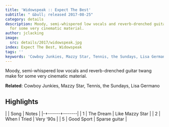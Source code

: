 ```yaml
---
title: 'Widowspeak :: Expect The Best'
subtitle: " &bull; released 2017-08-25"
category: details
description: Moody, semi-whispered low vocals and reverb-drenched guitar twang make
  for some very cinematic material.
author: jclacking
image:
  src: details/2017/widowspeak.jpg
index: Expect The Best, Widowspeak
tags: ''
keywords: 'Cowboy Junkies, Mazzy Star, Tennis, the Sundays, Lisa Germano, '
---
```

Moody, semi-whispered low vocals and reverb-drenched guitar twang make for some very cinematic material.<!--more-->

**Related**: Cowboy Junkies, Mazzy Star, Tennis, the Sundays, Lisa Germano

## Highlights

| | Song | Notes |
|-+------+-------|
| 1 | The Dream | Like Mazzy Star |
| 2 | When I Tried | Very ‘90s |
| 5 | Good Sport | Sparse guitar |

